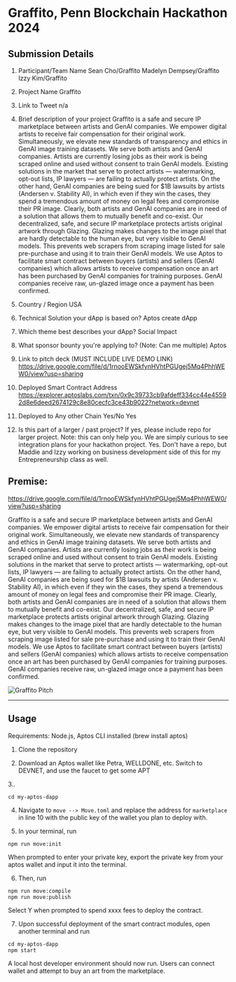 # Graffito, Penn Blockchain Hackathon 2024

## Submission Details
1. Participant/Team Name
Sean Cho/Graffito
Madelyn Dempsey/Graffito
Izzy Kim/Graffito

3. Project Name
Graffito

3. Link to Tweet
n/a

4. Brief description of your project
Graffito is a safe and secure IP marketplace between artists and GenAI companies. We empower digital artists to receive fair compensation for their original work. Simultaneously, we elevate new standards of transparency and ethics in GenAI image training datasets. We serve both artists and GenAI companies. Artists are currently losing jobs as their work is being scraped online and used without consent to train GenAI models. Existing solutions in the market that serve to protect artists — watermarking, opt-out lists, IP lawyers — are failing to actually protect artists. On the other hand, GenAI companies are being sued for $1B lawsuits by artists (Andersen v. Stability AI), in which even if they win the cases, they spend a tremendous amount of money on legal fees and compromise their PR image. Clearly, both artists and GenAI companies are in need of a solution that allows them to mutually benefit and co-exist. Our decentralized, safe, and secure IP marketplace protects artists original artwork through Glazing. Glazing makes changes to the image pixel that are hardly detectable to the human eye, but very visible to GenAI models. This prevents web scrapers from scraping image listed for sale pre-purchase and using it to train their GenAI models. We use Aptos to facilitate smart contract between buyers (artists) and sellers (GenAI companies) which allows artists to receive compensation once an art has been purchased by GenAI companies for training purposes. GenAI companies receive raw, un-glazed image once a payment has been confirmed.

5. Country / Region
USA

6. Technical Solution your dApp is based on?
Aptos create dApp

7. Which theme best describes your dApp?
Social Impact

8. What sponsor bounty you're applying to? (Note: Can me multiple)
Aptos

9. Link to pitch deck (MUST INCLUDE LIVE DEMO LINK)
https://drive.google.com/file/d/1rnooEWSkfynHVhtPGUgej5Mq4PhhWEW0/view?usp=sharing

10. Deployed Smart Contract Address
    https://explorer.aptoslabs.com/txn/0x9c39733cb9afdeff334cc44e45592d8e6deed2674129c8e80cecfc3ce43b9022?network=devnet

12. Deployed to Any other Chain Yes/No
    Yes

14. Is this part of a larger / past project? If yes, please include repo for larger project. Note: this can only help you. We are simply curious to see integration plans for your hackathon project.
Yes. Don't have a repo, but Maddie and Izzy working on business development side of this for my Entrepreneurship class as well.

## Premise: 

https://drive.google.com/file/d/1rnooEWSkfynHVhtPGUgej5Mq4PhhWEW0/view?usp=sharing

Graffito is a safe and secure IP marketplace between artists and GenAI companies. We empower digital artists to receive fair compensation for their original work. Simultaneously, we elevate new standards of transparency and ethics in GenAI image training datasets. We serve both artists and GenAI companies. Artists are currently losing jobs as their work is being scraped online and used without consent to train GenAI models. Existing solutions in the market that serve to protect artists — watermarking, opt-out lists, IP lawyers — are failing to actually protect artists. On the other hand, GenAI companies are being sued for $1B lawsuits by artists (Andersen v. Stability AI), in which even if they win the cases, they spend a tremendous amount of money on legal fees and compromise their PR image. Clearly, both artists and GenAI companies are in need of a solution that allows them to mutually benefit and co-exist. Our decentralized, safe, and secure IP marketplace protects artists original artwork through Glazing. Glazing makes changes to the image pixel that are hardly detectable to the human eye, but very visible to GenAI models. This prevents web scrapers from scraping image listed for sale pre-purchase and using it to train their GenAI models. We use Aptos to facilitate smart contract between buyers (artists) and sellers (GenAI companies) which allows artists to receive compensation once an art has been purchased by GenAI companies for training purposes. GenAI companies receive raw, un-glazed image once a payment has been confirmed.

![Graffito Pitch](https://copper-dirty-goose-489.mypinata.cloud/ipfs/QmZ39iju8VNBf4C9JdcnvFVDrt6njVX86735bDT9ism2pG)

---

## Usage
Requirements: Node.js, Aptos CLI installed (brew install aptos)

1. Clone the repository

2. Download an Aptos wallet like Petra, WELLDONE, etc. Switch to DEVNET, and use the faucet to get some APT

3..
```
cd my-aptos-dapp
```

4. Navigate to ``move --> Move.toml`` and replace the address for ``marketplace`` in line 10 with the public key of the wallet you plan to deploy with.

5. In your terminal, run 
```
npm run move:init
```
When prompted to enter your private key, export the private key from your aptos wallet and input it into the terminal.

6. Then, run 
```
npm run move:compile
npm run move:publish
```
Select Y when prompted to spend xxxx fees to deploy the contract.

7. Upon successful deployment of the smart contract modules, open another terminal and run
```
cd my-aptos-dapp
npm start
```
A local host developer environment should now run. Users can connect wallet and attempt to buy an art from the marketplace. 

